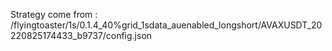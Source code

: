 Strategy come from : /flyingtoaster/1s/0.1.4_40%grid_1sdata_auenabled_longshort/AVAXUSDT_20220825174433_b9737/config.json